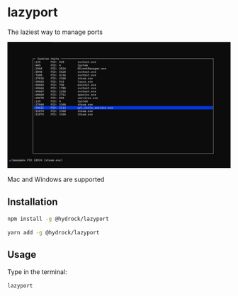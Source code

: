# lazyport

The laziest way to manage ports

![alt text](https://github.com/hydrock/lazyport/blob/main/assets/preview.png?raw=true)

Mac and Windows are supported

## Installation

```sh
npm install -g @hydrock/lazyport
```

```sh
yarn add -g @hydrock/lazyport
```

## Usage

Type in the terminal:

```sh
lazyport
```

